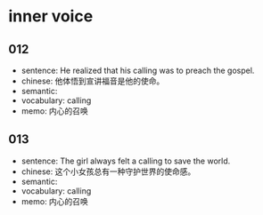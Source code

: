 # inner voice

## 012

- sentence: He realized that his calling was to preach the gospel.
- chinese: 他体悟到宣讲福音是他的使命。
- semantic: 
- vocabulary: calling
- memo: 内心的召唤

## 013

- sentence: The girl always felt a calling to save the world.
- chinese: 这个小女孩总有一种守护世界的使命感。
- semantic: 
- vocabulary: calling
- memo: 内心的召唤